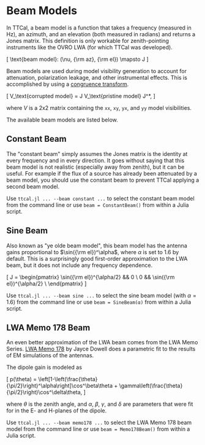 # Beam Models

In TTCal, a beam model is a function that takes a frequency (measured in Hz), an azimuth,
and an elevation (both measured in radians) and returns a Jones matrix. This definition
is only workable for zenith-pointing instruments like the OVRO LWA (for which TTCal was
developed).

\[
    \text{beam model}: (\nu, {\rm az}, {\rm el}) \mapsto J
\]

Beam models are used during model visibility generation to account for attenuation,
polarization leakage, and other instrumental effects. This is accomplished by using a
[congruence transform](http://mathworld.wolfram.com/CongruenceTransformation.html).

\[
    V_\text{corrupted model} = J V_\text{pristine model} J^*,
\]

where $V$ is a 2x2 matrix containing the `xx`, `xy`, `yx`, and `yy` model visibilities.

The available beam models are listed below.

## Constant Beam

The "constant beam" simply assumes the Jones matrix is the identity at every frequency
and in every direction. It goes without saying that this beam model is not realistic
(especially away from zenith), but it can be useful.
For example if the flux of a source has already been attenuated by a beam model, you
should use the constant beam to prevent TTCal applying a second beam model.

Use `ttcal.jl ... --beam constant ...` to select the constant beam model from the
command line or use `beam = ConstantBeam()` from within a Julia script.

## Sine Beam

Also known as "ye olde beam model", this beam model has the antenna gains
proportional to $\sin({\rm el})^\alpha$, where $\alpha$ is set to $1.6$ by default.
This is a surprisingly good first-order approximation to the LWA beam, but it
does not include any frequency dependence.

\[
    J = \begin{pmatrix}
        \sin({\rm el})^{\alpha/2} && 0 \\
        0 && \sin({\rm el})^{\alpha/2} \\
    \end{pmatrix}
\]

Use `ttcal.jl ... --beam sine ...` to select the sine beam model (with $\alpha = 1.6$)
from the command line or use `beam = SineBeam(α)` from within a Julia script.

## LWA Memo 178 Beam

An even better approximation of the LWA beam comes from the LWA Memo Series.
[LWA Memo 178](http://www.faculty.ece.vt.edu/swe/lwa/memo/lwa0178a.pdf) by
Jayce Dowell does a parametric fit to the results of EM simulations of the
antennas.

The dipole gain is modeled as

\[
    p(\theta) = \left[1-\left(\frac{\theta}{\pi/2}\right)^\alpha\right]\cos^\beta\theta
              + \gamma\left(\frac{\theta}{\pi/2}\right)\cos^\delta\theta,
\]

where $\theta$ is the zenith angle, and $\alpha$, $\beta$, $\gamma$, and $\delta$ are
parameters that were fit for in the E- and H-planes of the dipole.

Use `ttcal.jl ... --beam memo178 ...` to select the LWA Memo 178 beam model from the
command line or use `beam = Memo178Beam()` from within a Julia script.

